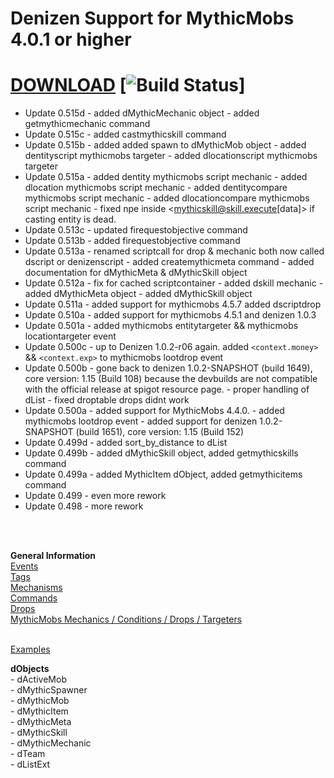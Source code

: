 # Denizen Support for MythicMobs 4.0.1 or higher

# [DOWNLOAD](http://mc.hackerzlair.org:8080/job/MythicDenizenAddon/) [![Build Status](http://mc.hackerzlair.org:8080/job/MythicDenizenAddon/badge/icon)] <br>

- Update 0.515d - added dMythicMechanic object
				- added getmythicmechanic command
- Update 0.515c - added castmythicskill command
- Update 0.515b - added added spawn to dMythicMob object
				- added dentityscript mythicmobs targeter
				- added dlocationscript mythicmobs targeter
- Update 0.515a - added dentity mythicmobs script mechanic
				- added dlocation mythicmobs script mechanic
				- added dentitycompare mythicmobs script mechanic
				- added dlocationcompare mythicmobs script mechanic
				- fixed npe inside <mythicskill@skill.execute[data]>
				  if casting entity is dead.
- Update 0.513c - updated firequestobjective command
- Update 0.513b - added firequestobjective command
- Update 0.513a - renamed scriptcall for drop & mechanic
                  both now called dscript or denizenscript
                - added createmythicmeta command
                - added documentation for dMythicMeta & dMythicSkill object
- Update 0.512a - fix for cached scriptcontainer
				- added dskill mechanic
			    - added dMythicMeta object
			    - added dMythicSkill object
- Update 0.511a - added support for mythicmobs 4.5.7
				  added dscriptdrop 
- Update 0.510a - added support for mythicmobs 4.5.1 and denizen 1.0.3
- Update 0.501a - added mythicmobs entitytargeter && mythicmobs locationtargeter event
- Update 0.500c - up to Denizen 1.0.2-r06 again.
                  added `<context.money>` && `<context.exp>` to mythicmobs lootdrop event
- Update 0.500b - gone back to denizen 1.0.2-SNAPSHOT (build 1649), core version: 1.15 (Build 108)
                  because the devbuilds are not compatible with the official release at spigot resource page.
                - proper handling of dList
                - fixed droptable drops didnt work
- Update 0.500a - added support for MythicMobs 4.4.0.
                - added mythicmobs lootdrop event
                - added support for denizen 1.0.2-SNAPSHOT (build 1651), core version: 1.15 (Build 152)
- Update 0.499d - added sort_by_distance to dList
- Update 0.499b - added dMythicSkill object, added getmythicskills command
- Update 0.499a - added MythicItem dObject, added getmythicitems command
- Update 0.499  - even more rework
- Update 0.498  - more rework
<br>
<br>

**General Information** <br>
[Events](documentation/events.md) <br>
[Tags](documentation/tags.md) <br>
[Mechanisms](documentation/mechanisms.md) <br>
[Commands](documentation/commands.md) <br>
[Drops](documentation/drops.md)<br>
[MythicMobs Mechanics / Conditions / Drops / Targeters](documentation/mythicmechanics.md)<br><br>


[Examples](documentation/examples.md)

**dObjects**<br>
\- dActiveMob<br>
\- dMythicSpawner<br>
\- dMythicMob<br>
\- dMythicItem<br>
\- dMythicMeta<br>
\- dMythicSkill<br>
\- dMythicMechanic<br>
\- dTeam<br>
\- dListExt<br>
